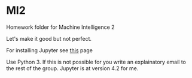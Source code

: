 # MI2
Homework folder for Machine Intelligence 2

Let's make it good but not perfect.

For installing Jupyter see [this](http://jupyter.readthedocs.org/en/latest/install.html#existing-python-new-jupyter) page

Use Python 3. If this is not possible for you write an explainatory email to the rest of the group.
Jupyter is at version 4.2 for me.
